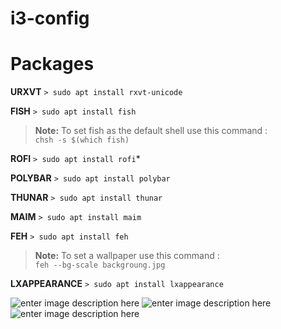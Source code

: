 






# i3-config








# Packages

**URXVT**
```> sudo apt install rxvt-unicode```

**FISH**
```> sudo apt install fish```

> **Note:** To set fish as the default shell use this command :  
> ``chsh -s $(which fish)``


**ROFI**
```> sudo apt install rofi```*


**POLYBAR**
```> sudo apt install polybar```


**THUNAR**
```> sudo apt install thunar```


**MAIM**
```> sudo apt install maim```

**FEH**
```> sudo apt install feh```

> **Note:** To set a wallpaper use this command  :  
> ``feh --bg-scale backgroung.jpg``





**LXAPPEARANCE**
```> sudo apt install lxappearance```

![enter image description here](https://cdn.discordapp.com/attachments/855558511961178115/1000063445334499369/22__2022_01_163419.jpg)
![enter image description here](https://cdn.discordapp.com/attachments/855558511961178115/1000063445783281734/22__2022_01_163441.jpg)
![enter image description here](https://cdn.discordapp.com/attachments/855558511961178115/1000063446009782423/22__2022_01_163444.jpg)








